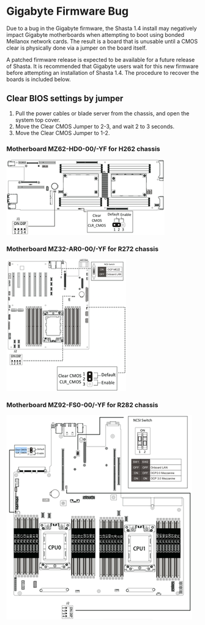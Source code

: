 # Gigabyte Firmware Bug

Due to a bug in the Gigabyte firmware, the Shasta 1.4 install may negatively impact Gigabyte motherboards when attempting to boot using bonded Mellanox network cards. The result is a board that is unusable until a CMOS clear is physically done via a jumper on the board itself.

A patched firmware release is expected to be available for a future release of Shasta. It is recommended that Gigabyte users wait for this new firmware before attempting an installation of Shasta 1.4. The procedure to recover the boards is included below.

## Clear BIOS settings by jumper

1. Pull the power cables or blade server from the chassis, and open the system top cover.
2. Move the Clear CMOS Jumper to 2-3, and wait 2 to 3 seconds.
3. Move the Clear CMOS Jumper to 1-2.

### Motherboard MZ62-HD0-00/-YF for H262 chassis
![mz62-hd0-00/-yf for h262](img/cmos1.png)

### Motherboard MZ32-AR0-00/-YF for R272 chassis
![mz32-ar0-00/-yf for r272](img/cmos2.png)

### Motherboard MZ92-FS0-00/-YF for R282 chassis
![mz92-fs0-00/-yf for r282](img/cmos3.png)
